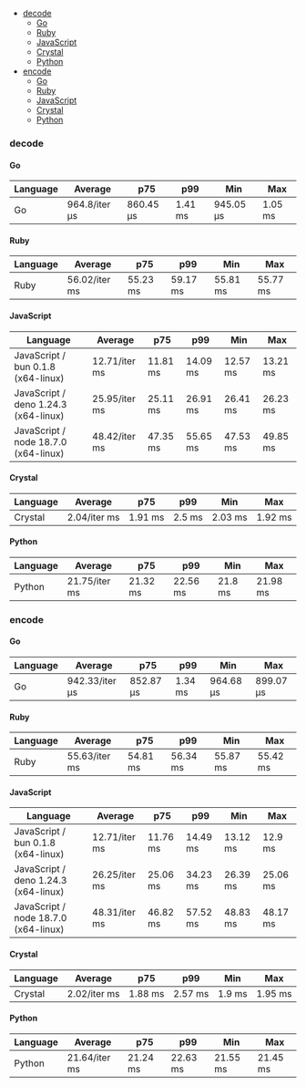 - [decode](#base64-decode)
    - [Go](#base64-decode-go)
    - [Ruby](#base64-decode-ruby)
    - [JavaScript](#base64-decode-javascript)
    - [Crystal](#base64-decode-crystal)
    - [Python](#base64-decode-python)
- [encode](#base64-encode)
    - [Go](#base64-encode-go)
    - [Ruby](#base64-encode-ruby)
    - [JavaScript](#base64-encode-javascript)
    - [Crystal](#base64-encode-crystal)
    - [Python](#base64-encode-python)

### <a name="base64-decode">decode</a>

#### <a name="base64-decode-go">Go</a>

| Language | Average       | p75       | p99     | Min       | Max     |
| -------- | ------------- | --------- | ------- | --------- | ------- |
| Go       | 964.8/iter µs | 860.45 µs | 1.41 ms | 945.05 µs | 1.05 ms |

#### <a name="base64-decode-ruby">Ruby</a>

| Language | Average       | p75      | p99      | Min      | Max      |
| -------- | ------------- | -------- | -------- | -------- | -------- |
| Ruby     | 56.02/iter ms | 55.23 ms | 59.17 ms | 55.81 ms | 55.77 ms |

#### <a name="base64-decode-javascript">JavaScript</a>

| Language                             | Average       | p75      | p99      | Min      | Max      |
| ------------------------------------ | ------------- | -------- | -------- | -------- | -------- |
| JavaScript / bun 0.1.8 (x64-linux)   | 12.71/iter ms | 11.81 ms | 14.09 ms | 12.57 ms | 13.21 ms |
| JavaScript / deno 1.24.3 (x64-linux) | 25.95/iter ms | 25.11 ms | 26.91 ms | 26.41 ms | 26.23 ms |
| JavaScript / node 18.7.0 (x64-linux) | 48.42/iter ms | 47.35 ms | 55.65 ms | 47.53 ms | 49.85 ms |

#### <a name="base64-decode-crystal">Crystal</a>

| Language | Average      | p75     | p99    | Min     | Max     |
| -------- | ------------ | ------- | ------ | ------- | ------- |
| Crystal  | 2.04/iter ms | 1.91 ms | 2.5 ms | 2.03 ms | 1.92 ms |

#### <a name="base64-decode-python">Python</a>

| Language | Average       | p75      | p99      | Min     | Max      |
| -------- | ------------- | -------- | -------- | ------- | -------- |
| Python   | 21.75/iter ms | 21.32 ms | 22.56 ms | 21.8 ms | 21.98 ms |

### <a name="base64-encode">encode</a>

#### <a name="base64-encode-go">Go</a>

| Language | Average        | p75       | p99     | Min       | Max       |
| -------- | -------------- | --------- | ------- | --------- | --------- |
| Go       | 942.33/iter µs | 852.87 µs | 1.34 ms | 964.68 µs | 899.07 µs |

#### <a name="base64-encode-ruby">Ruby</a>

| Language | Average       | p75      | p99      | Min      | Max      |
| -------- | ------------- | -------- | -------- | -------- | -------- |
| Ruby     | 55.63/iter ms | 54.81 ms | 56.34 ms | 55.87 ms | 55.42 ms |

#### <a name="base64-encode-javascript">JavaScript</a>

| Language                             | Average       | p75      | p99      | Min      | Max      |
| ------------------------------------ | ------------- | -------- | -------- | -------- | -------- |
| JavaScript / bun 0.1.8 (x64-linux)   | 12.71/iter ms | 11.76 ms | 14.49 ms | 13.12 ms | 12.9 ms  |
| JavaScript / deno 1.24.3 (x64-linux) | 26.25/iter ms | 25.06 ms | 34.23 ms | 26.39 ms | 25.06 ms |
| JavaScript / node 18.7.0 (x64-linux) | 48.31/iter ms | 46.82 ms | 57.52 ms | 48.83 ms | 48.17 ms |

#### <a name="base64-encode-crystal">Crystal</a>

| Language | Average      | p75     | p99     | Min    | Max     |
| -------- | ------------ | ------- | ------- | ------ | ------- |
| Crystal  | 2.02/iter ms | 1.88 ms | 2.57 ms | 1.9 ms | 1.95 ms |

#### <a name="base64-encode-python">Python</a>

| Language | Average       | p75      | p99      | Min      | Max      |
| -------- | ------------- | -------- | -------- | -------- | -------- |
| Python   | 21.64/iter ms | 21.24 ms | 22.63 ms | 21.55 ms | 21.45 ms |

